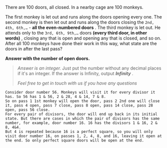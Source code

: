 There are 100 doors, all closed. In a nearby cage are 100 monkeys.

The first monkey is let out and runs along the doors opening every one. The second monkey is then let out and runs along the doors closing the `2nd, 4th, 6th,…` -  **all the even-numbered doors** . The third monkey is let out. He attends only to the `3rd, 6th, 9th,…` doors  **(every third door, in other words)** , closing any that is open and opening any that is closed, and so on. After all 100 monkeys have done their work in this way, what state are the doors in after the last pass?

**Answer with the number of open doors.**

> *Answer is an integer.* Just put the number without any decimal places if it's an integer. If the answer is Infinity, output  ***Infinity*** .
>
> *Feel free to get in touch with us if you have any questions*





```
Consider door number 56. Monkeys will visit it for every divisor it has. So 56 has 1 & 56, 2 & 28, 4 & 14, 7 & 8.
So on pass 1 1st monkey will open the door, pass 2 2nd one will close it, pass 4 open, pass 7 close, pass 8 open, pass 14 close, pass 28 open, pass 56 close. 
For every pair of divisors, the door will end up back in its initial state. But there are cases in which the pair of divisors has the same number, for example, door number 16. 16 has the divisors 1 & 16, 2 & 8, 4&4. 
But 4 is repeated because 16 is a perfect square, so you will only visit door number 16, on passes 1, 2, 4, 8, and 16, leaving it open at the end. So only perfect square doors will be open at the end.
```

